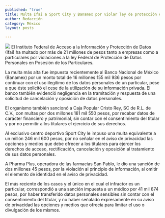 ```yaml
---
published: "true"
title: Multa Ifai a Sport City y Banamex por violar ley de protección de datos
author: Redacción
category: México
layout: posts

---
```


![](http://i.imgur.com/c11lY1gm.jpg)
El Instituto Federal de Acceso a la Información y Protección de Datos (Ifai) ha multado por más de 21 millones de pesos tanto a empresas como a particulares por violaciones a la ley Federal de Protección de Datos Personales en Posesión de los Particulares.

La multa más alta fue impuesta recientemente al Banco Nacional de México (Banamex) por un monto total de 16 millones 155 mil 936 pesos por continuar con el uso ilegítimo de los datos personales de un particular, pese a que éste solicitó el cese de la utilización de su información privada. El banco también evidenció negligencia en la tramitación y respuesta de una solicitud de cancelación y oposición de datos personales.

El organismo también sancionó a Caja Popular Cristo Rey, SC de R.L. de C.V., con multas por dos millones 181 mil 550 pesos, por recabar datos de carácter financiero y patrimonial, sin contar con el consentimiento del titular y por no permitir a los titulares el ejercicio de sus derechos.

Al exclusivo centro deportivo Sport City le impuso una multa equivalente a un millón 246 mil 600 pesos, por no señalar en el aviso de privacidad las opciones y medios que debe ofrecer a los titulares para ejercer los derechos de acceso, rectificación, cancelación y oposición al tratamiento de sus datos personales.

A Pharma Plus, operadora de las farmacias San Pablo, le dio una sanción de dos millones 45 pesos, por la violación al principio de información, al omitir el elemento de identidad en el aviso de privacidad.

El más reciente de los casos y el único en el cual el infractor es un particular, correspondió a una sanción impuesta a un médico por 41 mil 874 pesos, por haber transferido datos personales sensibles sin contar con el consentimiento del titular, y no haber señalado expresamente en su aviso de privacidad las opciones y medios que ofrecía para limitar el uso o divulgación de los mismos.
